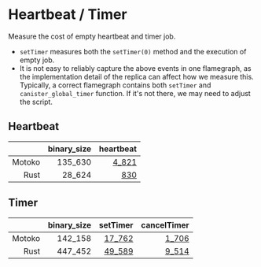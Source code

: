 # Heartbeat / Timer

Measure the cost of empty heartbeat and timer job.

* `setTimer` measures both the `setTimer(0)` method and the execution of empty job.
* It is not easy to reliably capture the above events in one flamegraph, as the implementation detail
of the replica can affect how we measure this. Typically, a correct flamegraph contains both `setTimer` and `canister_global_timer` function. If it's not there, we may need to adjust the script.


## Heartbeat

| |binary_size|heartbeat|
|--:|--:|--:|
|Motoko|135_630|[4_821](Motoko_heartbeat.svg)|
|Rust|28_624|[830](Rust_heartbeat.svg)|

## Timer

| |binary_size|setTimer|cancelTimer|
|--:|--:|--:|--:|
|Motoko|142_158|[17_762](Motoko_setTimer.svg)|[1_706](Motoko_cancelTimer.svg)|
|Rust|447_452|[49_589](Rust_setTimer.svg)|[9_514](Rust_cancelTimer.svg)|
